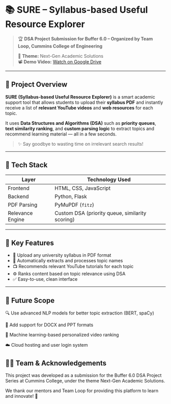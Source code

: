 # 📚 SURE – Syllabus-based Useful Resource Explorer

> 🏆 **DSA Project Submission for Buffer 6.0 – Organized by Team Loop, Cummins College of Engineering**
>
> 🎯 **Theme:** Next-Gen Academic Solutions  
> 📽️ **Demo Video:** [Watch on Google Drive]([https://drive.google.com/your-demo-link](https://drive.google.com/file/d/1tUKZsmlVr_P0Yc2FiCMPBvpjjUVx_Vx9/view?usp=sharing))

---
## 🚀 Project Overview

**SURE (Syllabus-based Useful Resource Explorer)** is a smart academic support tool that allows students to upload their **syllabus PDF** and instantly receive a list of **relevant YouTube videos** and **web resources** for each topic.

It uses **Data Structures and Algorithms (DSA)** such as **priority queues**, **text similarity ranking**, and **custom parsing logic** to extract topics and recommend learning material — all in a few seconds.

> ✨ Say goodbye to wasting time on irrelevant search results!

---

## 🔧 Tech Stack

| Layer       | Technology Used |
|-------------|-----------------|
| Frontend    | HTML, CSS, JavaScript |
| Backend     | Python, Flask |
| PDF Parsing | PyMuPDF (`fitz`) |
| Relevance Engine | Custom DSA (priority queue, similarity scoring) |

---
## 🎯 Key Features

- 📄 Upload any university syllabus in PDF format
- 🧠 Automatically extracts and processes topic names
- 📺 Recommends relevant YouTube tutorials for each topic
- ⚙️ Ranks content based on topic relevance using DSA
- ✅ Easy-to-use, clean interface

---

## 📌 Future Scope
🔍 Use advanced NLP models for better topic extraction (BERT, spaCy)

📝 Add support for DOCX and PPT formats

🧠 Machine learning-based personalized video ranking

☁️ Cloud hosting and user login system

## 🙋‍♀️ Team & Acknowledgements
This project was developed as a submission for the Buffer 6.0 DSA Project Series at Cummins College, under the theme Next-Gen Academic Solutions.

We thank our mentors and Team Loop for providing this platform to learn and innovate! 🚀

